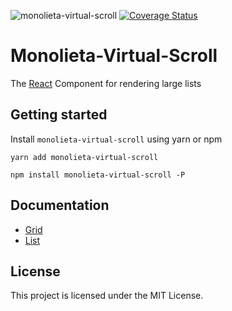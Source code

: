 ![monolieta-virtual-scroll](https://badgen.net/bundlephobia/minzip/monolieta-virtual-scroll)
[![Coverage Status](https://coveralls.io/repos/github/jonattanva/monolieta-virtual-scroll/badge.svg?branch=main)](https://coveralls.io/github/jonattanva/monolieta-virtual-scroll?branch=main)

# Monolieta-Virtual-Scroll
The [React](https://reactjs.com) Component for rendering large lists

## Getting started

Install `monolieta-virtual-scroll` using yarn or npm

```shell
yarn add monolieta-virtual-scroll
```

```shell
npm install monolieta-virtual-scroll -P
```

## Documentation

- [Grid](doc/grid.md)
- [List](doc/list.md)

## License
This project is licensed under the MIT License.
